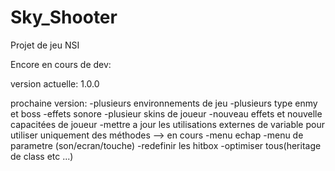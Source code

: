 # Sky_Shooter

Projet de jeu NSI

Encore en cours de dev:

version actuelle: 1.0.0

prochaine version:
-plusieurs environnements de jeu
-plusieurs type enmy et boss
-effets sonore
-plusieur skins de joueur
-nouveau effets et nouvelle capacitées de joueur
-mettre a jour les utilisations externes de variable pour utiliser uniquement des méthodes --> en cours
-menu echap
-menu de parametre (son/ecran/touche)
-redefinir les hitbox
-optimiser tous(heritage de class etc ...)
